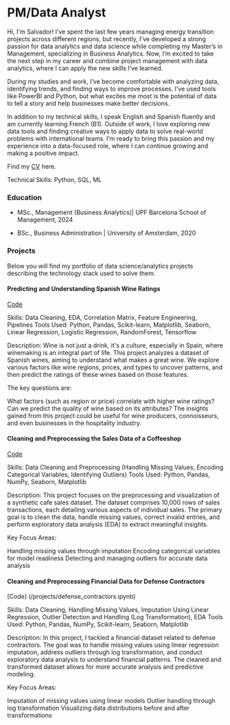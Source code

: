 # PM/Data Analyst

Hi, I'm Salvador! I’ve spent the last few years managing energy transition projects across different regions, but recently, I’ve developed a strong passion for data analytics and data science while completing my Master’s in Management, specializing in Business Analytics. Now, I’m excited to take the next step in my career and combine project management with data analytics, where I can apply the new skills I’ve learned.

During my studies and work, I’ve become comfortable with analyzing data, identifying trends, and finding ways to improve processes. I’ve used tools like PowerBI and Python, but what excites me most is the potential of data to tell a story and help businesses make better decisions.

In addition to my technical skills, I speak English and Spanish fluently and am currently learning French (B1). Outside of work, I love exploring new data tools and finding creative ways to apply data to solve real-world problems with international teams. I’m ready to bring this passion and my experience into a data-focused role, where I can continue growing and making a positive impact.

Find my [CV](/assets/files/CV_RIOS-Salvador.pdf) here.

Technical Skills: Python, SQL, ML

### Education
- MSc., Management (Business Analytics)| UPF Barcelona School of Management, 2024

- BSc., Business Administration | University of Amsterdam, 2020

### Projects

Below you will find my portfolio of data science/analytics projects describing the technology stack used to solve them.

#### Predicting and Understanding Spanish Wine Ratings

[Code](/projects/Predicting_and_Understanding_Spanish_Wine_Ratings.ipynb)

Skills: Data Cleaning, EDA, Correlation Matrix, Feature Engineering, Pipelines
Tools Used: Python, Pandas, Scikit-learn, Matplotlib, Seaborn, Linear Regression, Logistic Regression, RandomForest, Tensorflow

Description: Wine is not just a drink, it's a culture, especially in Spain, where winemaking is an integral part of life. This project analyzes a dataset of Spanish wines, aiming to understand what makes a great wine. We explore various factors like wine regions, prices, and types to uncover patterns, and then predict the ratings of these wines based on those features.

The key questions are:

What factors (such as region or price) correlate with higher wine ratings?
Can we predict the quality of wine based on its attributes?
The insights gained from this project could be useful for wine producers, connoisseurs, and even businesses in the hospitality industry.

#### Cleaning and Preprocessing the Sales Data of a Coffeeshop

[Code](/projects/cafe_sales.ipynb)

Skills: Data Cleaning and Preprocessing (Handling Missing Values, Encoding Categorical Variables, Identifying Outliers)
Tools Used: Python, Pandas, NumPy, Seaborn, Matplotlib

Description: This project focuses on the preprocessing and visualization of a synthetic cafe sales dataset. The dataset comprises 10,000 rows of sales transactions, each detailing various aspects of individual sales. The primary goal is to clean the data, handle missing values, correct invalid entries, and perform exploratory data analysis (EDA) to extract meaningful insights.

Key Focus Areas:

Handling missing values through imputation
Encoding categorical variables for model readiness
Detecting and managing outliers for accurate data analysis

#### Cleaning and Preprocessing Financial Data for Defense Contractors

[Code] (/projects/defense_contractors.ipynb)

Skills: Data Cleaning, Handling Missing Values, Imputation Using Linear Regression, Outlier Detection and Handling (Log Transformation), EDA
Tools Used: Python, Pandas, NumPy, Scikit-learn, Seaborn, Matplotlib

Description:
In this project, I tackled a financial dataset related to defense contractors. The goal was to handle missing values using linear regression imputation, address outliers through log transformation, and conduct exploratory data analysis to understand financial patterns. The cleaned and transformed dataset allows for more accurate analysis and predictive modeling.

Key Focus Areas:

Imputation of missing values using linear models
Outlier handling through log transformation
Visualizing data distributions before and after transformations
